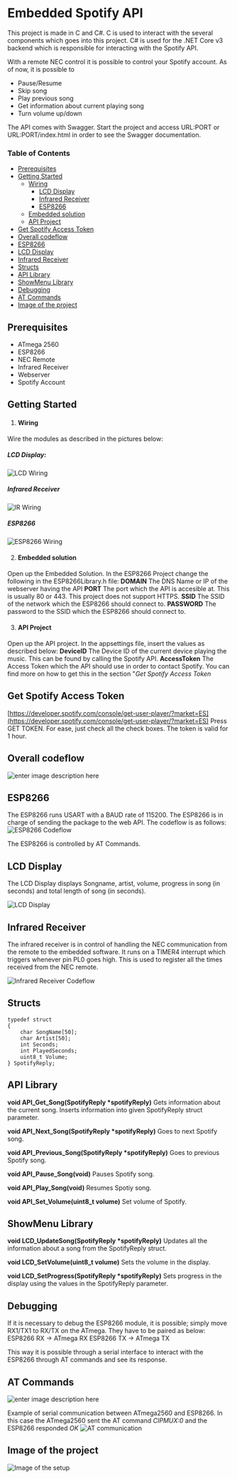 
# Embedded Spotify API
This project is made in C and C#. C is used to interact with the several components which goes into this project. C# is used for the .NET Core v3 backend which is responsible for interacting with the Spotify API.

With a remote NEC control it is possible to control your Spotify account. As of now, it is possible to
- Pause/Resume
- Skip song
- Play previous song
- Get information about current playing song
- Turn volume up/down

The API comes with Swagger. Start the project and access URL:PORT or URL:PORT/index.html in order to see the Swagger documentation.

### Table of Contents
- [Prerequisites](#prerequisites)
- [Getting Started](#getting-started)
    - [Wiring](#wiring)
	     * [LCD Display](#lcd-display)
	     * [Infrared Receiver](#infrared-receiver)
	     * [ESP8266](#esp8266)
     - [Embedded solution](#embedded-solution)
     - [API Project](#api-project)
- [Get Spotify Access Token](#get-spotify-access-token)
- [Overall codeflow](#overall-codeflow)
- [ESP8266](#esp8266-1)
- [LCD Display](#lcd-display-1)
- [Infrared Receiver](#infrared-receiver-1)
- [Structs](#structs)
- [API Library](#api-library)
- [ShowMenu Library](#showmenu-library)
- [Debugging](#debugging)
- [AT Commands](#at-commands)
- [Image of the project](#image-of-the-project)

## Prerequisites
- ATmega 2560
- ESP8266
- NEC Remote
- Infrared Receiver
- Webserver
- Spotify Account

## Getting Started

1. #### Wiring
Wire the modules as described in the pictures below:
##### LCD Display:
![LCD Wiring](https://i.imgur.com/xeyEJ4t.png)

##### Infrared Receiver
![IR Wiring](https://i.imgur.com/H42HEmB.png)

##### ESP8266
![ESP8266 Wiring](https://i.imgur.com/DIQGXDo.png)

2. #### Embedded solution
Open up the Embedded Solution. In the ESP8266 Project change the following in the ESP8266Library.h file:
**DOMAIN** The DNS Name or IP of the webserver having the API
**PORT** The port which the API is accesible at. This is usually 80 or 443. This project does not support HTTPS.
**SSID** The SSID of the network which the ESP8266 should connect to.
**PASSWORD** The password to the SSID which the ESP8266 should connect to.


3. #### API Project
Open up the API project. In the appsettings file, insert the values as described below:
**DeviceID** The Device ID of the current device playing the music. This can be found by calling the Spotify API.
**AccessToken** The Access Token which the API should use in order to contact Spotify. You can find more on how to get this in the section "*Get Spotify Access Token*

## Get Spotify Access Token
[https://developer.spotify.com/console/get-user-player/?market=ES](https://developer.spotify.com/console/get-user-player/?market=ES)
Press GET TOKEN. For ease, just check all the check boxes. The token is valid for 1 hour.

## Overall codeflow
![enter image description here](https://i.imgur.com/5GCTB6R.jpg)

## ESP8266
The ESP8266 runs USART with a BAUD rate of 115200. The ESP8266 is in charge of sending the package to the web API. The codeflow is as follows:
![ESP8266 Codeflow](https://i.imgur.com/2EAXqOJ.png)

The ESP8266 is controlled by AT Commands.

## LCD Display
The LCD Display displays Songname, artist, volume, progress in song (in seconds) and total length of song (in seconds).

![LCD Display](https://i.imgur.com/CaHvGnf.png)

## Infrared Receiver
The infrared receiver is in control of handling the NEC communication from the remote to the embedded software. It runs on a TIMER4 interrupt which triggers whenever pin PL0 goes high. This is used to register all the times received from the NEC remote.

![Infrared Receiver Codeflow](https://i.imgur.com/04Loh1n.png)

## Structs

    typedef struct
	{
		char SongName[50];
		char Artist[50];
		int Seconds;
		int PlayedSeconds;
		uint8_t Volume;
	} SpotifyReply;


## API Library
**void API_Get_Song(SpotifyReply \*spotifyReply)**
Gets information about the current song. Inserts information into given SpotifyReply struct parameter.

**void API_Next_Song(SpotifyReply \*spotifyReply)**
 Goes to next Spotify song.

**void API_Previous_Song(SpotifyReply \*spotifyReply)**
Goes to previous Spotify song.

**void API_Pause_Song(void)**
Pauses Spotify song.

**void API_Play_Song(void)**
Resumes Spotiy song.

**void API_Set_Volume(uint8_t volume)**
Set volume of Spotify.

## ShowMenu Library
**void LCD_UpdateSong(SpotifyReply \*spotifyReply)**
Updates all the information about a song from the SpotifyReply struct.

**void LCD_SetVolume(uint8_t volume)**
Sets the volume in the display.

**void LCD_SetProgress(SpotifyReply \*spotifyReply)**
Sets progress in the display using the values in the SpotifyReply parameter.

## Debugging
If it is necessary to debug the ESP8266 module, it is possible; simply move RX1/TX1 to RX/TX on the ATmega. They have to be paired as below:
ESP8266 RX -> ATmega RX
ESP8266 TX -> ATmega TX

This way it is possible through a serial interface to interact with the ESP8266 through AT commands and see its response.

## AT Commands
![enter image description here](https://i.imgur.com/gtW6glL.jpg)

Example of serial communication between ATmega2560 and ESP8266. In this case the ATmega2560 sent the AT command *CIPMUX:0* and the ESP8266 responded *OK*
![AT communication](https://i.imgur.com/qNlJ0SU.png)

## Image of the project
![Image of the setup](https://i.imgur.com/xRg087G.jpg)
